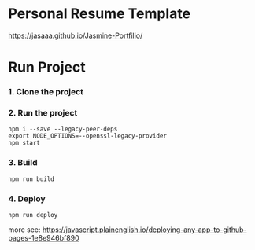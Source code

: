 # Personal Resume Template
https://jasaaa.github.io/Jasmine-Portfilio/

# Run Project
### 1. Clone the project


### 2. Run the project
```shell
npm i --save --legacy-peer-deps
export NODE_OPTIONS=--openssl-legacy-provider
npm start
```

### 3. Build
```shell
npm run build
```

### 4. Deploy
```shell
npm run deploy
```
more see: https://javascript.plainenglish.io/deploying-any-app-to-github-pages-1e8e946bf890
